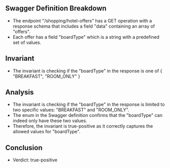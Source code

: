 ## Swagger Definition Breakdown
- The endpoint "/shopping/hotel-offers" has a GET operation with a response schema that includes a field "data" containing an array of "offers".
- Each offer has a field "boardType" which is a string with a predefined set of values.

## Invariant
- The invariant is checking if the "boardType" in the response is one of { "BREAKFAST", "ROOM_ONLY" }

## Analysis
- The invariant is checking if the "boardType" in the response is limited to two specific values: "BREAKFAST" and "ROOM_ONLY".
- The enum in the Swagger definition confirms that the "boardType" can indeed only have these two values.
- Therefore, the invariant is true-positive as it correctly captures the allowed values for "boardType".

## Conclusion
- Verdict: true-positive
